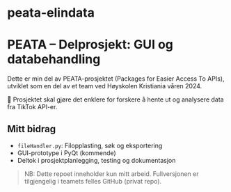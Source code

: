 # peata-elindata

# PEATA – Delprosjekt: GUI og databehandling

Dette er min del av PEATA-prosjektet (Packages for Easier Access To APIs), utviklet som en del av et team ved Høyskolen Kristiania våren 2024.

🔹 Prosjektet skal gjøre det enklere for forskere å hente ut og analysere data fra TikTok API-er.

## Mitt bidrag

- `fileHandler.py`: Filopplasting, søk og eksportering
- GUI-prototype i PyQt (kommende)
- Deltok i prosjektplanlegging, testing og dokumentasjon

> NB: Dette repoet inneholder kun mitt arbeid. Fullversjonen er tilgjengelig i teamets felles GitHub (privat repo).
